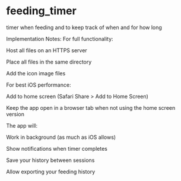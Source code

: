 # feeding_timer
timer when feeding and to keep track of when and for how long


Implementation Notes:
For full functionality:

Host all files on an HTTPS server

Place all files in the same directory

Add the icon image files

For best iOS performance:

Add to home screen (Safari Share > Add to Home Screen)

Keep the app open in a browser tab when not using the home screen version

The app will:

Work in background (as much as iOS allows)

Show notifications when timer completes

Save your history between sessions

Allow exporting your feeding history